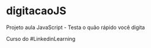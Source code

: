 # digitacaoJS
Projeto aula JavaScript - Testa o quão rápido você digita

Curso do #LinkedinLearning
